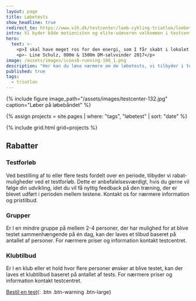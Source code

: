 ```yaml
---
layout: page
title: Løbetests
show_headline: true
redirect_to: https://www.vih.dk/testcenter/loeb-cykling-triatlon/loebetest/
intro: Vi byder både motionisten og elite-udøveren velkommen i testcentret.
hero:
  text: >-
    <p>I skal have meget ros for den energi, som I får skabt i lokalet. Stemningen var meget professionel, men samtidig afslappet - det var meget motiverende.</p>
    <p>- Line Schulz, 800m & 1500m DM-sølvvinder 2017</p>
image: /assets/images/icons8-running-100_1.png
description: "Her kan du læse nærmere om de løbetests, vi tilbyder i testcentret, samt priserne derpå. Vi tilbyder desuden mulighed for rabatter for grupper, klubber og forløb."
published: true
tags:
  - triatlon
---
```


{% include figure image_path="/assets/images/testcenter-132.jpg" caption="Løber på løbebåndet" %}

{% assign projects = site.pages | where: "tags", "løbetest" | sort: "date" %}

{% include grid.html grid=projects %}

## Rabatter

### Testforløb

Ved bestilling af to eller flere tests fordelt over en periode, tilbyder vi rabat-muligheder ved et testforløb. Dette er anbefalelsesværdigt, hvis du gerne vil følge din udvikling, idet du vil få nyttig feedback på den træning, der er blevet udført i perioden mellem testene. Kontakt os for nærmere information og pristilbud.

### Grupper

Er I en mindre gruppe på mellem 2-4 personer, der har mulighed for at blive testet sammenhængende på én dag, kan der laves et tilbud baseret på antallet af personer. For nærmere priser og information kontakt testcentret.

### Klubtilbud

Er I en klub eller et hold hvor flere personer ønsker at blive testet, kan der laves et klubtilbud baseret på antallet af tests. For nærmere priser og information kontakt testcentret.

[Bestil en test](/kontakt){: .btn .btn-warning .btn-large}
